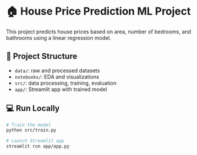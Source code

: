 # 🏠 House Price Prediction ML Project

This project predicts house prices based on area, number of bedrooms, and bathrooms using a linear regression model.

## 📂 Project Structure
- `data/`: raw and processed datasets
- `notebooks/`: EDA and visualizations
- `src/`: data processing, training, evaluation
- `app/`: Streamlit app with trained model

## 💻 Run Locally
```bash
# Train the model
python src/train.py

# Launch Streamlit app
streamlit run app/app.py
